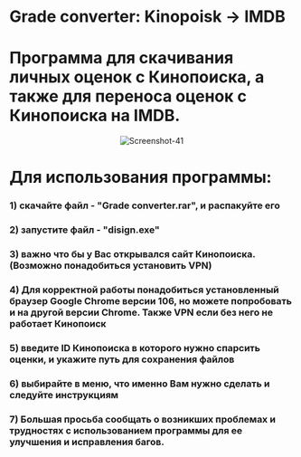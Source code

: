 ﻿# Grade converter: Kinopoisk -> IMDB


# Программа для скачивания личных оценок с Кинопоиска, а также для переноса оценок с Кинопоиска на IMDB.

<p align="center">
  <img  src="https://i.ibb.co/R9XL3F3/Screenshot-41.png" alt="Screenshot-41">
</p>


# Для использования программы:
### 1) скачайте файл - "Grade converter.rar", и распакуйте его
### 2) запустите файл - "disign.exe"
### 3) важно что бы у Вас открывался сайт Кинопоиска. (Возможно понадобиться установить VPN)
### 4) Для корректной работы понадобиться установленный браузер Google Chrome версии 106, но можете попробовать и на другой версии Chrome. Также VPN если без него не работает Кинопоиск
### 5) введите ID Кинопоиска в которого нужно спарсить оценки, и укажите путь для сохранения файлов 
### 6) выбирайте в меню, что именно Вам нужно сделать и следуйте инструкциям
### 7) Большая просьба сообщать о возникших проблемах и трудностях с использованием программы для ее улучшения и исправления багов.


